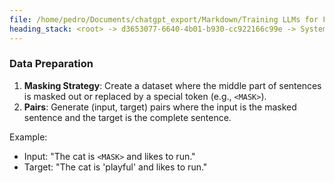 ```yaml
---
file: /home/pedro/Documents/chatgpt_export/Markdown/Training LLMs for FIM.md
heading_stack: <root> -> d3653077-6640-4b01-b930-cc922166c99e -> System -> 42013fd0-4021-45b5-a02e-4bbeeeb173ab -> System -> aaa298f3-a860-4d8c-9fe0-73b1a02d2c0f -> User -> ccf9ba9f-5d24-494c-97d3-9b4b0f0fa00e -> Assistant -> aaa21265-6d8b-4384-8c19-d32ac8c59430 -> User -> 18a81849-1009-4f45-84b4-5bca45f411e8 -> Assistant -> Data Preparation
---
```

### Data Preparation
1. **Masking Strategy**: Create a dataset where the middle part of sentences is masked out or replaced by a special token (e.g., `<MASK>`).
2. **Pairs**: Generate (input, target) pairs where the input is the masked sentence and the target is the complete sentence.

Example:
- Input: "The cat is `<MASK>` and likes to run."
- Target: "The cat is 'playful' and likes to run."

